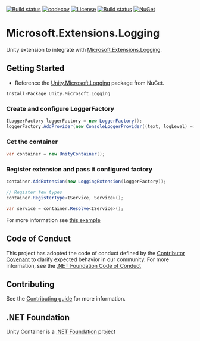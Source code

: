 [![Build status](https://ci.appveyor.com/api/projects/status/r97hcdjf377ty6kq/branch/master?svg=true)](https://ci.appveyor.com/project/IoC-Unity/microsoft-logging/branch/master)
[![codecov](https://codecov.io/gh/unitycontainer/microsoft-logging/branch/master/graph/badge.svg)](https://codecov.io/gh/unitycontainer/microsoft-logging)
[![License](https://img.shields.io/badge/license-apache%202.0-60C060.svg)](https://github.com/IoC-Unity/microsoft-logging/blob/master/LICENSE)
[![Build status](https://ci.appveyor.com/api/projects/status/r97hcdjf377ty6kq/branch/master?svg=true)](https://ci.appveyor.com/project/IoC-Unity/microsoft-logging/branch/master) 
[![NuGet](https://img.shields.io/nuget/v/Unity.Microsoft.Logging.svg)](https://www.nuget.org/packages/Unity.Microsoft.Logging)

# Microsoft.Extensions.Logging

Unity extension to integrate with [Microsoft.Extensions.Logging](https://www.nuget.org/packages?q=Microsoft.Extensions.Logging).

## Getting Started

- Reference the [Unity.Microsoft.Logging](https://www.nuget.org/packages/Unity.Microsoft.Logging) package from NuGet.

```shell
Install-Package Unity.Microsoft.Logging 
```

### Create and configure LoggerFactory

```C#
ILoggerFactory loggerFactory = new LoggerFactory();
loggerFactory.AddProvider(new ConsoleLoggerProvider((text, logLevel) => logLevel >= LogLevel.Debug, false));
```

### Get the container

```C#
var container = new UnityContainer();
```

### Register extension and pass it configured factory

```C#
container.AddExtension(new LoggingExtension(loggerFactory));

// Register few types
container.RegisterType<IService, Service>();

var service = container.Resolve<IService>();
```

For more information see [this example](https://github.com/unitycontainer/examples/tree/master/src/Logging/Microsoft.Logging)

## Code of Conduct

This project has adopted the code of conduct defined by the [Contributor Covenant](https://www.contributor-covenant.org/) to clarify expected behavior in our community. For more information, see the [.NET Foundation Code of Conduct](https://www.dotnetfoundation.org/code-of-conduct)

## Contributing

See the [Contributing guide](https://github.com/unitycontainer/unity/blob/master/CONTRIBUTING.md) for more information.

## .NET Foundation

Unity Container is a [.NET Foundation](https://dotnetfoundation.org/projects/unitycontainer) project
